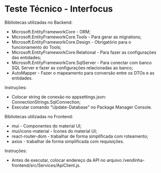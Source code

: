 # Teste Técnico - Interfocus

Bibliotecas utilizadas no Backend:
- Microsoft.EntityFrameworkCore - ORM;
- Microsoft.EntityFrameworkCore.Tools - Para gerar as migrations;
- Microsoft.EntityFrameworkCore.Design - Obrigatório para o funcionamento do Tools;
- Microsoft.EntityFrameworkCore.Relational - Para fazer as configurações das entidades;
- Microsoft.EntityFrameworkCore.SqlServer - Para conectar com banco SQL Server e fazer as configurações relacionadas ao banco;
- AutoMapper - Fazer o mapeamento para conversão entre os DTOs e as entidades.

Instruções:
- Colocar string de conexão no appsettings.json: ConnectionStrings.SqlConnection;
- Executar comando "Update-Database" no Package Manager Console.

Bibliotecas utilizadas no Frontend:
- mui - Componentes do material UI;
- mui/icons-material - Ícones do material UI;
- react-router-dom - trabalhar de forma simplificada com roteamento;
- axios - trabalhar de forma simplificada com requisições.

Instruções:
- Antes de executar, colocar endereço da API no arquivo /vendinha-frontend/src/Services/ApiClient.js.

